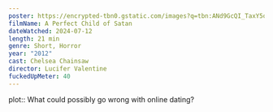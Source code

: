 ```yaml
---
poster: https://encrypted-tbn0.gstatic.com/images?q=tbn:ANd9GcQI_TaxY5qLHnUd-SZj6Gw8H4-_ZdcoLMXF5IkRbFUfP9BhPhoo7iZvlg0&s=10
filmName: A Perfect Child of Satan
dateWatched: 2024-07-12
length: 21 min
genre: Short, Horror
year: "2012"
cast: Chelsea Chainsaw
director: Lucifer Valentine
fuckedUpMeter: 40
---
```



plot:: What could possibly go wrong with online dating?